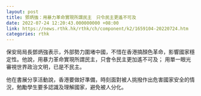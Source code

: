 ```yaml
---
layout: post
title: 鄧炳強：用暴力革命實現所謂民主　只令民主更遙不可及
date: 2022-07-24 12:20:43.000000000 +08:00
link: https://news.rthk.hk/rthk/ch/component/k2/1659104-20220724.htm
categories: rthk
---
```


保安局局長鄧炳強表示，外部勢力圍堵中國，不惜在香港搞顏色革命，影響國家穩定性。他說，用暴力革命實現所謂民主，只會令民主更加遙不可及； 用單一眼光審視世界政治文明，已是不民主。 

他在書展分享活動說，香港要做好準備，時刻面對被人挑撥作出危害國家安全的情況，勉勵學生要多認識及理解國家，避免被人分化。
